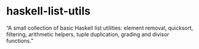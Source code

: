 # haskell-list-utils
 “A small collection of basic Haskell list utilities: element removal, quicksort, filtering, arithmetic helpers, tuple duplication, grading and divisor functions.”
